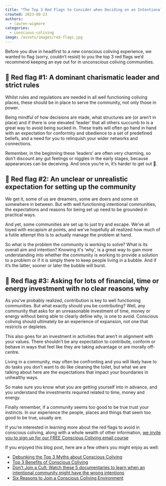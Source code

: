 ```yaml
---
title: "The Top 3 Red Flags to Consider when Deciding on an Intentional Community"
created: 2023-08-23
authors: 
  - lauren-wigmore
categories: 
  - conscious-coliving
image: /assets/images/red-flags.jpg
---
```


Before you dive in headfirst to a new conscious coliving experience, we wanted to flag (sorry, couldn’t resist) to you the top 3 red flags we’d recommend keeping an eye out for in unconscious coliving communities.

## 🚩 Red flag #1: A dominant charismatic leader and strict rules

Whilst rules and regulations are needed in all well functioning coliving places, these should be in place to serve the community, not only those in power. 

Being mindful of how decisions are made, what structures are (or aren’t in place) and if there is one elevated ‘leader’ that all others succumb to is a great way to avoid being sucked in. These traits will often go hand in hand with an expectation for conformity and obedience to a set of predefined beliefs, and a need for you to relinquish your wider networks and connections.

Remember, in the beginning these ‘leaders’ are often very charming, so don’t discount any gut feelings or niggles in the early stages, because appearances can be deceiving. And once you’re in, it’s harder to get out 👀.

## 🚩 Red flag #2: An unclear or unrealistic expectation for setting up the community

We get it, some of us are dreamers, some are doers and some sit somewhere in between. But with well functioning intentional communities, the expectations and reasons for being set up need to be grounded in practical ways.

And yet, some communities are set up to just try and escape. We’ve all toyed with escapism at points, and we’ve hopefully all realized how much of a futile attempt this is to actually manage the problem at hand. 

So what is the problem the community is working to solve? What is its overall aim and intention? Knowing it's ‘why’, is a great way to gain more understanding into whether the community is working to provide a solution to a problem or if it is simply there to keep people living in a bubble. And if it’s the latter, sooner or later the bubble will burst.

## 🚩 Red flag #3: Asking for lots of financial, time or energy investment with no clear reasons why

As you’ve probably realized, contribution is key to well functioning communities. But what exactly should you be contributing? Well, any community that asks for an unreasonable investment of time, money or energy without being able to clearly define why, is one to avoid. Conscious coliving should ultimately be an experience of expansion, not one that restricts or depletes.

This also goes for an investment in activities that aren’t in alignment with your values. There shouldn’t be any expectation to contribute, conform or behave in ways that feel like they are taking advantage or are morally off-centre. 

Living in a community, may often be confronting and you will likely have to do tasks you don’t want to do like cleaning the toilet, but what we are talking about here are the expectations that impact your boundaries in unhealthy ways.

So make sure you know what you are getting yourself into in advance, and you understand the investments required related to time, money and energy. 

Finally remember, if a community seems too good to be true trust your instincts. In our experience the people, places and things that seem too good to be true, usually are.

If you’re interested in learning more about the red flags to avoid in conscious coliving, along with a whole wealth of other information, [we invite you to sign up for our FREE Conscious Coliving email course](https://lifeitself.org/conscious-coliving-course)

If you enjoyed this blog post, here are a few others you might enjoy as well:
- [Debunking the Top 3 Myths about Conscious Coliving](https://lifeitself.org/blog/2023/08/17/debunking-the-top-3-myths-about-conscious-coliving)
- [Top 3 Benefits of Conscious Coliving](https://lifeitself.org/blog/2023/08/07/top-3-benefits-of-conscious-coliving)
- [Don’t Join a Cult: Watch these 5 documentaries to learn when an intentional community might have the wrong intentions](https://lifeitself.org/blog/2023/08/03/dont-join-a-cult-documentaries-about-cults-intentional-communties)
- [Six Reasons to Join a Conscious Coliving Environment](https://lifeitself.org/blog/2023/07/24/6-reasons-to-join-a-conscious-coliving-environment)
